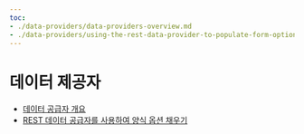 ```yaml
---
toc:
- ./data-providers/data-providers-overview.md
- ./data-providers/using-the-rest-data-provider-to-populate-form-options.md
---
```

# 데이터 제공자

* [데이터 공급자 개요](./data-providers/data-providers-overview.md)
* [REST 데이터 공급자를 사용하여 양식 옵션 채우기](./data-providers/using-the-rest-data-provider-to-populate-form-options.md)
